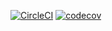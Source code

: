 [![CircleCI](https://circleci.com/gh/FrancescoWard/AD340/tree/hw4.svg?style=svg)](https://circleci.com/gh/FrancescoWard/AD340/tree/hw4)
[![codecov](https://codecov.io/gh/FrancescoWard/AD340/branch/hw4/graph/badge.svg)](https://codecov.io/gh/FrancescoWard/AD340)